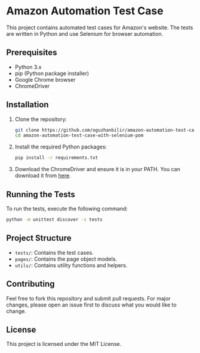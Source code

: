 # Amazon Automation Test Case

This project contains automated test cases for Amazon's website. The tests are written in Python and use Selenium for browser automation.

## Prerequisites

- Python 3.x
- pip (Python package installer)
- Google Chrome browser
- ChromeDriver

## Installation

1. Clone the repository:
    ```sh
    git clone https://github.com/oguzhanbilir/amazon-automation-test-case-with-selenium-pom.git
    cd amazon-automation-test-case-with-selenium-pom
    ```

2. Install the required Python packages:
    ```sh
    pip install -r requirements.txt
    ```

3. Download the ChromeDriver and ensure it is in your PATH. You can download it from [here](https://sites.google.com/a/chromium.org/chromedriver/downloads).

## Running the Tests

To run the tests, execute the following command:
```sh
python -m unittest discover -s tests
```

## Project Structure

- `tests/`: Contains the test cases.
- `pages/`: Contains the page object models.
- `utils/`: Contains utility functions and helpers.

## Contributing

Feel free to fork this repository and submit pull requests. For major changes, please open an issue first to discuss what you would like to change.

## License

This project is licensed under the MIT License.